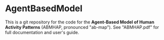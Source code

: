 # AgentBasedModel 
This is a git repository for the code for the **Agent-Based Model of Human 
Activity Patterns** (ABMHAP, pronounced "ab-map"). See "ABMHAP.pdf" for full 
documentation and user's guide. 

